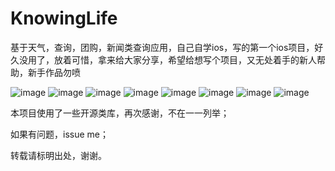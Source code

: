 # KnowingLife
基于天气，查询，团购，新闻类查询应用，自己自学ios，写的第一个ios项目，好久没用了，放着可惜，拿来给大家分享，希望给想写个项目，又无处着手的新人帮助，新手作品勿喷

 ![image](https://raw.githubusercontent.com/12207480/KnowingLife/master/Screenshot/knowingLife1.png)
 ![image](https://raw.githubusercontent.com/12207480/KnowingLife/master/Screenshot/knowingLife2.png)
 ![image](https://raw.githubusercontent.com/12207480/KnowingLife/master/Screenshot/knowingLife3.png)
 ![image](https://raw.githubusercontent.com/12207480/KnowingLife/master/Screenshot/knowingLife4.png)
 ![image](https://raw.githubusercontent.com/12207480/KnowingLife/master/Screenshot/knowingLife5.png)
      ![image](https://raw.githubusercontent.com/12207480/KnowingLife/master/Screenshot/knowingLife6.png)
       ![image](https://raw.githubusercontent.com/12207480/KnowingLife/master/Screenshot/knowingLife7.png)
        ![image](https://raw.githubusercontent.com/12207480/KnowingLife/master/Screenshot/knowingLife8.png)


本项目使用了一些开源类库，再次感谢，不在一一列举；

如果有问题，issue me；

转载请标明出处，谢谢。
